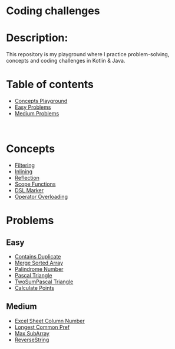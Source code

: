 # Coding challenges

# Description:
This repository is my playground where I practice problem-solving, concepts and coding challenges in Kotlin & Java.


# Table of contents

- [Concepts Playground](#Concepts)
- [Easy Problems](#Easy)
- [Medium Problems](#Medium)

<br/>

<img align="center" src="https://github.com/mayankchaudhary26/Cool-Readme-ideas/blob/master/data/coffee.gif"  alt=""/>

<br/>


# Concepts

- [Filtering](src/concepts_playground/Filter.kt)
- [Inlining](src/concepts_playground/Inline.kt)
- [Reflection](src/concepts_playground/Reflection.kt)
- [Scope Functions](src/concepts_playground/scopeFuns.kt)
- [DSL Marker](src/concepts_playground/DslMarker.kt)
- [Operator Overloading](src/concepts_playground/OperatorOverloading.kt)




# Problems


## Easy


- [Contains Duplicate](src/leetcode_problems/easy/ContainsDuplicate.kt)
- [Merge Sorted Array](src/leetcode_problems/easy/MergeSortedArray.kt)
- [Palindrome Number](src/leetcode_problems/easy/PalindromeNumber.kt)
- [Pascal Triangle](src/leetcode_problems/easy/PascalTriangle.kt)
- [TwoSumPascal Triangle](src/leetcode_problems/easy/TwoSum.kt)
- [Calculate Points](src/leetcode_problems/easy/CalculatePoints.java)



## Medium

- [Excel Sheet Column Number](src/leetcode_problems/medium/ExcelSheetColumnNumber.kt)
- [Longest Common Pref](src/leetcode_problems/medium/LongestCommonPref.kt)
- [Max SubArray](src/leetcode_problems/medium/MaxSubArray.kt)
- [ReverseString](src/leetcode_problems/medium/ReverseString.kt)
